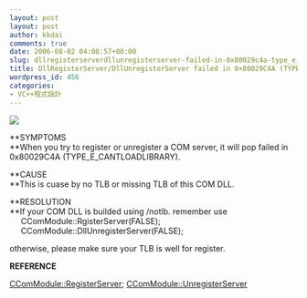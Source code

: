 ```yaml
---
layout: post
layout: post
author: kkdai
comments: true
date: 2006-08-02 04:08:57+00:00
slug: dllregisterserverdllunregisterserver-failed-in-0x80029c4a-type_e_cantloadlibrary
title: DllRegisterServer/DllUnregisterServer failed in 0×80029C4A (TYPE_E_CANTLOADLIBRARY)
wordpress_id: 456
categories:
- VC++程式設計
---
```


![](http://www.gotdotnet.com/team/ide/images/image002.jpg)

**SYMPTOMS  
**When you try to register or unregister a COM server, it will pop failed in 0x80029C4A (TYPE_E_CANTLOADLIBRARY).

**CAUSE  
**This is cuase by no TLB or missing TLB of this COM DLL.   


**RESOLUTION  
**If your COM DLL is builded using /notlb. remember use  
     CComModule::RgisterServer(FALSE);  
     CComModule::DllUnregisterServer(FALSE);  


otherwise, please make sure your TLB is well for register.

**REFERENCE**

[CComModule::RegisterServer](http://msdn.microsoft.com/library/default.asp?url=/library/en-us/dv_wceatl4/html/ealrfCComModulecolcolRegisterServer.asp); [CComModule::UnregisterServer](http://msdn2.microsoft.com/zh-CN/library/9s1yde5e.aspx)
